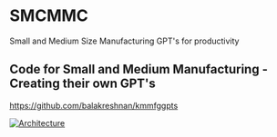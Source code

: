 # SMCMMC
Small and Medium Size Manufacturing GPT's for productivity

## Code for Small and Medium Manufacturing - Creating their own GPT's

https://github.com/balakreshnan/kmmfggpts

[![Architecture]([http://www.google.com.au/images/nav_logo7.png)](https://github.com/balakreshnan/SMCMMC/blob/main/smcmmc.jpg)
